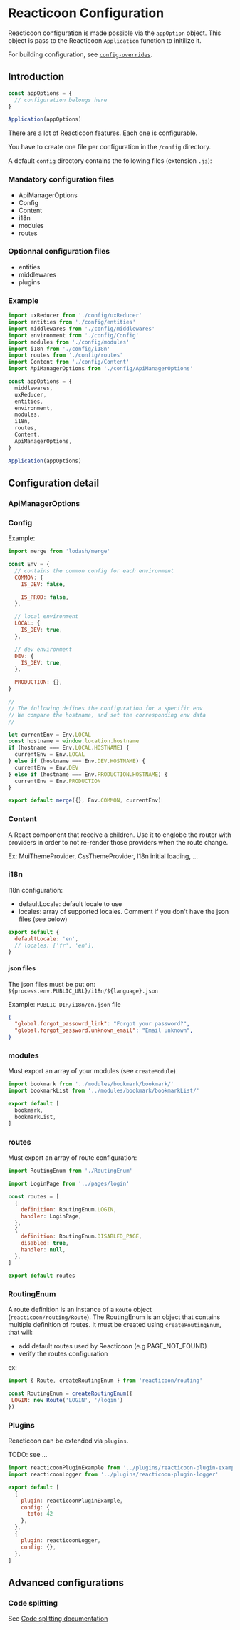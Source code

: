 # Reacticoon Configuration

Reacticoon configuration is made possible via the `appOption` object.
This object is pass to the Reacticoon `Application` function to initilize it.

For building configuration, see [`config-overrides`](./config-overrides).

## Introduction

```javascript
const appOptions = {
  // configuration belongs here
}

Application(appOptions)
```

There are a lot of Reacticoon features. Each one is configurable.

You have to create one file per configuration in the `/config` directory.

A default `config` directory contains the following files (extension `.js`):

### Mandatory configuration files

- ApiManagerOptions
- Config
- Content
- i18n
- modules
- routes

### Optionnal configuration files

- entities
- middlewares
- plugins

### Example

```javascript
import uxReducer from './config/uxReducer'
import entities from './config/entities'
import middlewares from './config/middlewares'
import environment from './config/Config'
import modules from './config/modules'
import i18n from './config/i18n'
import routes from './config/routes'
import Content from './config/Content'
import ApiManagerOptions from './config/ApiManagerOptions'

const appOptions = {
  middlewares,
  uxReducer,
  entities,
  environment,
  modules,
  i18n,
  routes,
  Content,
  ApiManagerOptions,
}

Application(appOptions)
```

## Configuration detail

### ApiManagerOptions



### Config

Example:

```javascript
import merge from 'lodash/merge'

const Env = {
  // contains the common config for each environment
  COMMON: {
    IS_DEV: false,

    IS_PROD: false,
  },

  // local environment
  LOCAL: {
    IS_DEV: true,
  },

  // dev environment
  DEV: {
    IS_DEV: true,
  },

  PRODUCTION: {},
}

//
// The following defines the configuration for a specific env
// We compare the hostname, and set the corresponding env data
//

let currentEnv = Env.LOCAL
const hostname = window.location.hostname
if (hostname === Env.LOCAL.HOSTNAME) {
  currentEnv = Env.LOCAL
} else if (hostname === Env.DEV.HOSTNAME) {
  currentEnv = Env.DEV
} else if (hostname === Env.PRODUCTION.HOSTNAME) {
  currentEnv = Env.PRODUCTION
}

export default merge({}, Env.COMMON, currentEnv)
```

### Content

A React component that receive a children.
Use it to englobe the router with providers in order to not re-render those providers when the route change.

Ex: MuiThemeProvider, CssThemeProvider, I18n initial loading, ...

### i18n

I18n configuration:

- defaultLocale: default locale to use
- locales: array of supported locales. Comment if you don't have the json files (see below)


```javascript
export default {
  defaultLocale: 'en',
  // locales: ['fr', 'en'],
}
```

#### json files

The json files must be put on: `${process.env.PUBLIC_URL}/i18n/${language}.json`

Example: `PUBLIC_DIR/i18n/en.json` file

```json
{
  "global.forgot_passowrd_link": "Forgot your password?",
  "global.forgot_password.unknown_email": "Email unknown",
}
```

### modules

Must export an array of your modules (see `createModule`)

```javascript
import bookmark from '../modules/bookmark/bookmark/'
import bookmarkList from '../modules/bookmark/bookmarkList/'

export default [
  bookmark,
  bookmarkList,
]
```

### routes

Must export an array of route configuration:

```javascript
import RoutingEnum from './RoutingEnum'

import LoginPage from '../pages/login'

const routes = [
  {
    definition: RoutingEnum.LOGIN,
    handler: LoginPage,
  },
  {
    definition: RoutingEnum.DISABLED_PAGE,
    disabled: true,
    handler: null,
  },
]

export default routes

```

### RoutingEnum

A route definition is an instance of a `Route` object (`reacticoon/routing/Route`).
The RoutingEnum is an object that contains multiple definition of routes.
It must be created using `createRoutingEnum`, that will:

- add default routes used by Reacticoon (e.g PAGE_NOT_FOUND)
- verify the routes configuration

ex:

```javascript
import { Route, createRoutingEnum } from 'reacticoon/routing'

const RoutingEnum = createRoutingEnum({
 LOGIN: new Route('LOGIN', '/login')
})
```

### Plugins

Reacticoon can be extended via `plugins`.

TODO: see ...

```javascript
import reacticoonPluginExample from '../plugins/reacticoon-plugin-example'
import reacticoonLogger from '../plugins/reacticoon-plugin-logger'

export default [
  {
    plugin: reacticoonPluginExample,
    config: {
      toto: 42
    },
  },
  {
    plugin: reacticoonLogger,
    config: {},
  },
]
```

## Advanced configurations

### Code splitting

See [Code splitting documentation](./code-splitting)